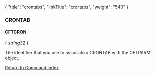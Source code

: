 {
    "title": "crontabs",
    "linkTitle": "crontabs",
    "weight": "540"
}<span id="crontab"></span>

### CRONTAB

#### CFTCRON

{ *string32* }

The identifier that you use to associate a CRONTAB with the CFTPARM object.

[Return to Command index](../../)

 
